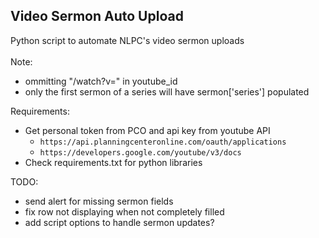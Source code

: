 ## Video Sermon Auto Upload

Python script to automate NLPC's video sermon uploads<br><br>
Note: 
* ommitting "/watch?v=" in youtube_id
* only the first sermon of a series will have sermon['series'] populated

Requirements:
* Get personal token from PCO and api key from youtube API
    - `https://api.planningcenteronline.com/oauth/applications`
    - `https://developers.google.com/youtube/v3/docs`
* Check requirements.txt for python libraries

TODO:
* send alert for missing sermon fields
* fix row not displaying when not completely filled
* add script options to handle sermon updates?